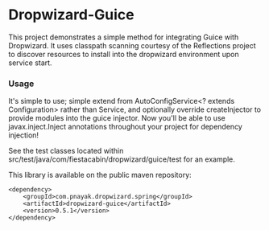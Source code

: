 Dropwizard-Guice
================

This project demonstrates a simple method for integrating Guice with Dropwizard. It uses classpath scanning courtesy of the Reflections project to discover resources to install into the dropwizard environment upon service start.

### Usage

It's simple to use; simple extend from AutoConfigService<? extends Configuration> rather than Service, and optionally override createInjector to provide modules into the guice injector. Now you'll be able to use javax.inject.Inject annotations throughout your project for dependency injection!

See the test classes located within src/test/java/com/fiestacabin/dropwizard/guice/test for an example.

This library is available on the public maven repository:

    <dependency>
        <groupId>com.pnayak.dropwizard.spring</groupId>
        <artifactId>dropwizard-guice</artifactId>
        <version>0.5.1</version>
    </dependency>
    